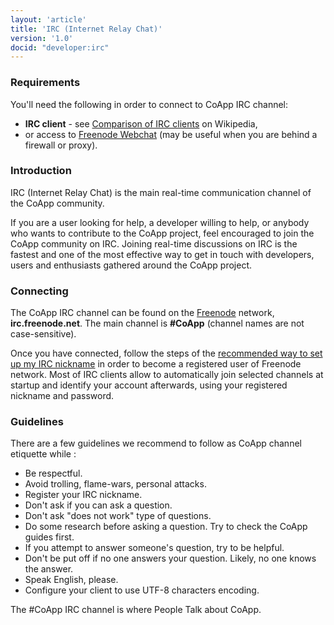 ```yaml
---
layout: 'article'
title: 'IRC (Internet Relay Chat)'
version: '1.0'
docid: "developer:irc"
---
```


### Requirements

You'll need the following in order to connect to CoApp IRC channel:
- **IRC client** - see [Comparison of IRC clients](http://en.wikipedia.org/wiki/Comparison_of_IRC_clients) on Wikipedia,
- or access to [Freenode Webchat](http://webchat.freenode.net/) (may be useful when you are behind a firewall or proxy).

### Introduction

IRC (Internet Relay Chat) is the main real-time communication channel of the CoApp community.

If you are a user looking for help, a developer willing to help, or anybody who wants to contribute to the CoApp project, feel encouraged to join the CoApp community on IRC. Joining real-time discussions on IRC is the fastest and one of the most effective way to get in touch with developers, users and enthusiasts gathered around the CoApp project.

### Connecting

The CoApp IRC channel can be found on the [Freenode](http://freenode.net/) network, **irc.freenode.net**. The main channel is **#CoApp** (channel names are not case-sensitive).

Once you have connected, follow the steps of the [recommended way to set up my IRC nickname](http://freenode.net/faq.shtml#nicksetup) in order to become a registered user of Freenode network. Most of IRC clients allow to automatically join selected channels at startup and identify your account afterwards, using your registered nickname and password.

### Guidelines

There are a few guidelines we recommend to follow as CoApp channel etiquette while :
- Be respectful.
- Avoid trolling, flame-wars, personal attacks.
- Register your IRC nickname.
- Don't ask if you can ask a question.
- Don't ask "does not work" type of questions.
- Do some research before asking a question. Try to check the CoApp guides first.
- If you attempt to answer someone's question, try to be helpful.
- Don't be put off if no one answers your question. Likely, no one knows the answer.
- Speak English, please.
- Configure your client to use UTF-8 characters encoding.

The #CoApp IRC channel is where People Talk about CoApp.